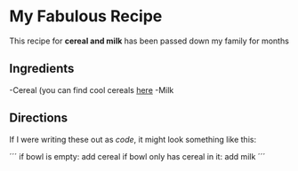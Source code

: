 # My Fabulous Recipe
This recipe for **cereal and milk** has been  passed down my family for months

## Ingredients

-Cereal (you can find cool cereals [here](www.example.com/coolcereals)
-Milk

## Directions

If I were writing these out as *code*, it might look something like this:

´´´
if bowl is empty:
    add cereal
if bowl only has cereal in it:
    add milk
´´´
